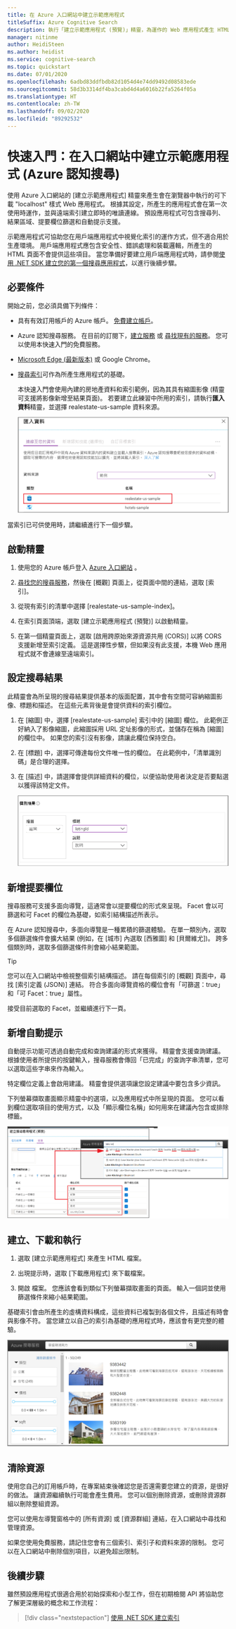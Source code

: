 ```yaml
---
title: 在 Azure 入口網站中建立示範應用程式
titleSuffix: Azure Cognitive Search
description: 執行「建立示範應用程式 (預覽)」精靈，為運作的 Web 應用程式產生 HTML 頁面和指令碼。 此頁面包含搜尋列、結果區域、提要欄位和自動提示支援。
manager: nitinme
author: HeidiSteen
ms.author: heidist
ms.service: cognitive-search
ms.topic: quickstart
ms.date: 07/01/2020
ms.openlocfilehash: 6adbd83ddfbdb82d1054d4e74dd9492d08583ede
ms.sourcegitcommit: 58d3b3314df4ba3cabd4d4a6016b22fa5264f05a
ms.translationtype: HT
ms.contentlocale: zh-TW
ms.lasthandoff: 09/02/2020
ms.locfileid: "89292532"
---
```

# <a name="quickstart-create-a-demo-app-in-the-portal-azure-cognitive-search"></a>快速入門：在入口網站中建立示範應用程式 (Azure 認知搜尋)

使用 Azure 入口網站的 [建立示範應用程式] 精靈來產生會在瀏覽器中執行的可下載 "localhost" 樣式 Web 應用程式。 根據其設定，所產生的應用程式會在第一次使用時運作，並與遠端索引建立即時的唯讀連線。 預設應用程式可包含搜尋列、結果區域、提要欄位篩選和自動提示支援。

示範應用程式可協助您在用戶端應用程式中視覺化索引的運作方式，但不適合用於生產環境。 用戶端應用程式應包含安全性、錯誤處理和裝載邏輯，所產生的 HTML 頁面不會提供這些項目。 當您準備好要建立用戶端應用程式時，請參閱[使用 .NET SDK 建立您的第一個搜尋應用程式](tutorial-csharp-create-first-app.md)，以進行後續步驟。

## <a name="prerequisites"></a>必要條件

開始之前，您必須具備下列條件：

+ 具有有效訂用帳戶的 Azure 帳戶。 [免費建立帳戶](https://azure.microsoft.com/free/)。

+ Azure 認知搜尋服務。 在目前的訂閱下，[建立服務](search-create-service-portal.md) 或 [尋找現有的服務](https://ms.portal.azure.com/#blade/HubsExtension/BrowseResourceBlade/resourceType/Microsoft.Search%2FsearchServices)。 您可以使用本快速入門的免費服務。 

+ [Microsoft Edge (最新版本)](https://www.microsoft.com/edge) 或 Google Chrome。

+ [搜尋索引](search-what-is-an-index.md)可作為所產生應用程式的基礎。 

  本快速入門會使用內建的房地產資料和索引範例，因為其具有縮圖影像 (精靈可支援將影像新增至結果頁面)。 若要建立此練習中所用的索引，請執行**匯入資料**精靈，並選擇 realestate-us-sample 資料來源。

  ![資料範例的資料來源頁面](media/search-create-app-portal/import-data-realestate.png)

當索引已可供使用時，請繼續進行下一個步驟。

## <a name="start-the-wizard"></a>啟動精靈

1. 使用您的 Azure 帳戶登入 [Azure 入口網站](https://portal.azure.com/) 。

1. [尋找您的搜尋服務](https://ms.portal.azure.com/#blade/HubsExtension/BrowseResourceBlade/resourceType/Microsoft.Storage%2storageAccounts/)，然後在 [概觀] 頁面上，從頁面中間的連結，選取 [索引]。 

1. 從現有索引的清單中選擇 [realestate-us-sample-index]。

1. 在索引頁面頂端，選取 [建立示範應用程式 (預覽)] 以啟動精靈。

1. 在第一個精靈頁面上，選取 [啟用跨原始來源資源共用 (CORS)] 以將 CORS 支援新增至索引定義。 這是選擇性步驟，但如果沒有此支援，本機 Web 應用程式就不會連線至遠端索引。

## <a name="configure-search-results"></a>設定搜尋結果

此精靈會為所呈現的搜尋結果提供基本的版面配置，其中會有空間可容納縮圖影像、標題和描述。 在這些元素背後是會提供資料的索引欄位。 

1. 在 [縮圖] 中，選擇 [realestate-us-sample] 索引中的 [縮圖] 欄位。 此範例正好納入了影像縮圖，此縮圖採用 URL 定址影像的形式，並儲存在稱為 [縮圖] 的欄位中。 如果您的索引沒有影像，請讓此欄位保持空白。

1. 在 [標題] 中，選擇可傳達每份文件唯一性的欄位。 在此範例中，「清單識別碼」是合理的選擇。

1. 在 [描述] 中，請選擇會提供詳細資料的欄位，以便協助使用者決定是否要點選以獲得該特定文件。

   ![設定範例資料的結果](media/search-create-app-portal/configure-results.png)

## <a name="add-a-sidebar"></a>新增提要欄位

搜尋服務可支援多面向導覽，這通常會以提要欄位的形式來呈現。 Facet 會以可篩選和可 Facet 的欄位為基礎，如索引結構描述所表示。

在 Azure 認知搜尋中，多面向導覽是一種累積的篩選體驗。 在單一類別內，選取多個篩選條件會擴大結果 (例如，在 [城市] 內選取 [西雅圖] 和 [貝爾維尤])。 跨多個類別時，選取多個篩選條件則會縮小結果範圍。

> [!TIP]
> 您可以在入口網站中檢視整個索引結構描述。 請在每個索引的 [概觀] 頁面中，尋找 [索引定義 (JSON)] 連結。 符合多面向導覽資格的欄位會有「可篩選：true」和「可 Facet：true」屬性。

接受目前選取的 Facet，並繼續進行下一頁。


## <a name="add-typeahead"></a>新增自動提示

自動提示功能可透過自動完成和查詢建議的形式來獲得。 精靈會支援查詢建議。 根據使用者所提供的按鍵輸入，搜尋服務會傳回「已完成」的查詢字串清單，您可以選取這些字串來作為輸入。

特定欄位定義上會啟用建議。 精靈會提供選項讓您設定建議中要包含多少資訊。 

下列螢幕擷取畫面顯示精靈中的選項，以及應用程式中所呈現的頁面。 您可以看到欄位選取項目的使用方式，以及「顯示欄位名稱」如何用來在建議內包含或排除標籤。

![查詢建議設定](media/search-create-app-portal/suggestions.png)

## <a name="create-download-and-execute"></a>建立、下載和執行

1. 選取 [建立示範應用程式] 來產生 HTML 檔案。

1. 出現提示時，選取 [下載應用程式] 來下載檔案。

1. 開啟 檔案。 您應該會看到類似下列螢幕擷取畫面的頁面。 輸入一個詞並使用篩選條件來縮小結果範圍。 

基礎索引會由所產生的虛構資料構成，這些資料已複製到各個文件，且描述有時會與影像不符。 當您建立以自己的索引為基礎的應用程式時，應該會有更完整的體驗。

![執行應用程式](media/search-create-app-portal/run-app.png)


## <a name="clean-up-resources"></a>清除資源

使用您自己的訂用帳戶時，在專案結束後確認您是否還需要您建立的資源，是很好的做法。 讓資源繼續執行可能會產生費用。 您可以個別刪除資源，或刪除資源群組以刪除整組資源。

您可以使用左導覽窗格中的 [所有資源] 或 [資源群組] 連結，在入口網站中尋找和管理資源。

如果您使用免費服務，請記住您會有三個索引、索引子和資料來源的限制。 您可以在入口網站中刪除個別項目，以避免超出限制。 

## <a name="next-steps"></a>後續步驟

雖然預設應用程式很適合用於初始探索和小型工作，但在初期檢閱 API 將協助您了解更深層級的概念和工作流程：

> [!div class="nextstepaction"]
> [使用 .NET SDK 建立索引](./search-get-started-dotnet.md)